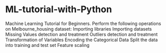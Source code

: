 # ML-tutorial-with-Python

Machine Learning Tutorial for Beginners. Perform the following operations on Melbourne_housing dataset:
Importing libraries
Importing datasets
Missing Values detection and treatment
Outliers detection and treatment
Transformation of Variables
Encoding the Categorical Data
Split the data into training and test set
Feature scaling
